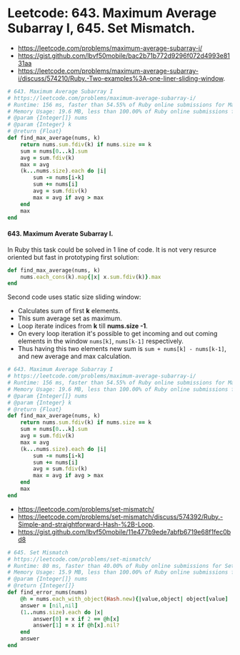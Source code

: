 # Leetcode: 643. Maximum Average Subarray I, 645. Set Mismatch.

- https://leetcode.com/problems/maximum-average-subarray-i/
- https://gist.github.com/lbvf50mobile/bac2b71b772d9296f072d4993e8131aa
- https://leetcode.com/problems/maximum-average-subarray-i/discuss/574210/Ruby.-Two-examples%3A-one-liner-sliding-window.

```Ruby
# 643. Maximum Average Subarray I
# https://leetcode.com/problems/maximum-average-subarray-i/
# Runtime: 156 ms, faster than 54.55% of Ruby online submissions for Maximum Average Subarray I.
# Memory Usage: 19.6 MB, less than 100.00% of Ruby online submissions for Maximum Average Subarray I.
# @param {Integer[]} nums
# @param {Integer} k
# @return {Float}
def find_max_average(nums, k)
    return nums.sum.fdiv(k) if nums.size == k
    sum = nums[0...k].sum
    avg = sum.fdiv(k)
    max = avg
    (k...nums.size).each do |i|
        sum -= nums[i-k]
        sum += nums[i]
        avg = sum.fdiv(k)
        max = avg if avg > max
    end
    max    
end
```

#### 643. Maximum Averate Subarray I.

In Ruby this task could be solved in 1 line of code.  It is not very resurce oriented but fast in prototyping first solution:

```Ruby
def find_max_average(nums, k)
    nums.each_cons(k).map{|x| x.sum.fdiv(k)}.max   
end
```

Second code uses static size sliding window:

- Calculates sum of first **k** elements.
- This sum average set as maximum.
- Loop iterate indices from **k** till **nums.size -1**.
- On every loop iteration it's possible to get incoming and out coming elements in the window  `nums[k]`, `nums[k-1]` respectively. 
- Thus having this two elements new sum is `sum + nums[k] - nums[k-1]`, and new average and max calculation.

```Ruby
# 643. Maximum Average Subarray I
# https://leetcode.com/problems/maximum-average-subarray-i/
# Runtime: 156 ms, faster than 54.55% of Ruby online submissions for Maximum Average Subarray I.
# Memory Usage: 19.6 MB, less than 100.00% of Ruby online submissions for Maximum Average Subarray I.
# @param {Integer[]} nums
# @param {Integer} k
# @return {Float}
def find_max_average(nums, k)
    return nums.sum.fdiv(k) if nums.size == k
    sum = nums[0...k].sum
    avg = sum.fdiv(k)
    max = avg
    (k...nums.size).each do |i|
        sum -= nums[i-k]
        sum += nums[i]
        avg = sum.fdiv(k)
        max = avg if avg > max
    end
    max    
end
```

- https://leetcode.com/problems/set-mismatch/
- https://leetcode.com/problems/set-mismatch/discuss/574392/Ruby.-Simple-and-straightforward-Hash-%2B-Loop.
- https://gist.github.com/lbvf50mobile/11e477b9ede7abfb6719e68f1fec0bd8

```Ruby
# 645. Set Mismatch
# https://leetcode.com/problems/set-mismatch/
# Runtime: 80 ms, faster than 40.00% of Ruby online submissions for Set Mismatch.
# Memory Usage: 15.9 MB, less than 100.00% of Ruby online submissions for Set Mismatch.
# @param {Integer[]} nums
# @return {Integer[]}
def find_error_nums(nums)
    @h = nums.each_with_object(Hash.new){|value,object| object[value] ||= 0; object[value] += 1}
    answer = [nil,nil]
    (1..nums.size).each do |x|
        answer[0] = x if 2 == @h[x] 
        answer[1] = x if @h[x].nil?
    end
    answer
end
```